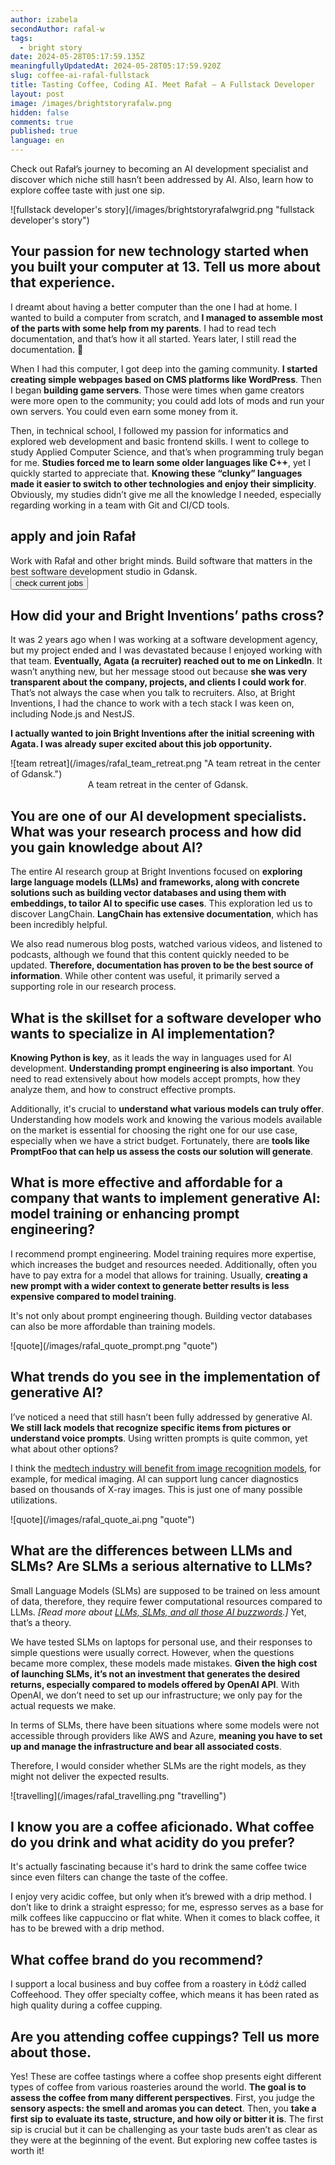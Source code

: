 ```yaml
---
author: izabela
secondAuthor: rafal-w
tags:
  - bright story
date: 2024-05-28T05:17:59.135Z
meaningfullyUpdatedAt: 2024-05-28T05:17:59.920Z
slug: coffee-ai-rafal-fullstack
title: Tasting Coffee, Coding AI. Meet Rafał – A Fullstack Developer
layout: post
image: /images/brightstoryrafalw.png
hidden: false
comments: true
published: true
language: en
---
```

Check out Rafał’s journey to becoming an AI development specialist and discover which niche still hasn’t been addressed by AI. Also, learn how to explore coffee taste with just one sip.

<div className="image">![fullstack developer's story](/images/brightstoryrafalwgrid.png "fullstack developer's story")</div>

## Your passion for new technology started when you built your computer at 13. Tell us more about that experience.

I dreamt about having a better computer than the one I had at home. I wanted to build a computer from scratch, and **I managed to assemble most of the parts with some help from my parents**. I had to read tech documentation, and that’s how it all started. Years later, I still read the documentation. 🙂

When I had this computer, I got deep into the gaming community. **I started creating simple webpages based on CMS platforms like WordPress**. Then I began **building game servers**. Those were times when game creators were more open to the community; you could add lots of mods and run your own servers. You could even earn some money from it.

Then, in technical school, I followed my passion for informatics and explored web development and basic frontend skills. I went to college to study Applied Computer Science, and that’s when programming truly began for me. **Studies forced me to learn some older languages like C++**, yet I quickly started to appreciate that. **Knowing these “clunky” languages made it easier to switch to other technologies and enjoy their simplicity**. Obviously, my studies didn’t give me all the knowledge I needed, especially regarding working in a team with Git and CI/CD tools.

<div class='block-button'><h2>apply and join Rafał</h2><div>Work with Rafał and other bright minds. Build software that matters in the best software development studio in Gdansk.</div><a href="/career/"><button>check current jobs</button></a></div>

## How did your and Bright Inventions’ paths cross?

It was 2 years ago when I was working at a software development agency, but my project ended and I was devastated because I enjoyed working with that team. **Eventually, Agata (a recruiter) reached out to me on LinkedIn**. It wasn’t anything new, but her message stood out because **she was very transparent about the company, projects, and clients I could work for**. That’s not always the case when you talk to recruiters. Also, at Bright Inventions, I had the chance to work with a tech stack I was keen on, including Node.js and NestJS.

**I actually wanted to join Bright Inventions after the initial screening with Agata. I was already super excited about this job opportunity.**

<div className="image">![team retreat](/images/rafal_team_retreat.png "A team retreat in the center of Gdansk.")</div>

<center> A team retreat in the center of Gdansk. </center>

## You are one of our AI development specialists. What was your research process and how did you gain knowledge about AI?

The entire AI research group at Bright Inventions focused on **exploring large language models (LLMs) and frameworks, along with concrete solutions such as building vector databases and using them with embeddings, to tailor AI to specific use cases**. This exploration led us to discover LangChain. **LangChain has extensive documentation**, which has been incredibly helpful.

We also read numerous blog posts, watched various videos, and listened to podcasts, although we found that this content quickly needed to be updated. **Therefore, documentation has proven to be the best source of information**. While other content was useful, it primarily served a supporting role in our research process.

## What is the skillset for a software developer who wants to specialize in AI implementation?

**Knowing Python is key**, as it leads the way in languages used for AI development. **Understanding prompt engineering is also important**. You need to read extensively about how models accept prompts, how they analyze them, and how to construct effective prompts. 

Additionally, it's crucial to **understand what various models can truly offer**. Understanding how models work and knowing the various models available on the market is essential for choosing the right one for our use case, especially when we have a strict budget. Fortunately, there are **tools like PromptFoo that can help us assess the costs our solution will generate**.

## What is more effective and affordable for a company that wants to implement generative AI: model training or enhancing prompt engineering?

I recommend prompt engineering. Model training requires more expertise, which increases the budget and resources needed. Additionally, often you have to pay extra for a model that allows for training. Usually, **creating a new prompt with a wider context to generate better results is less expensive compared to model training**.

It's not only about prompt engineering though. Building vector databases can also be more affordable than training models.

<div className="image">![quote](/images/rafal_quote_prompt.png "quote")</div>

## What trends do you see in the implementation of generative AI?

I’ve noticed a need that still hasn’t been fully addressed by generative AI. **We still lack models that recognize specific items from pictures or understand voice prompts**. Using written prompts is quite common, yet what about other options?

I think the [medtech industry will benefit from image recognition models](/blog/top-trends-in-healthtech/#advanced-implementations-of-generative-ai-in-healthcare), for example, for medical imaging. AI can support lung cancer diagnostics based on thousands of X-ray images. This is just one of many possible utilizations.

<div className="image">![quote](/images/rafal_quote_ai.png "quote")</div>

## What are the differences between LLMs and SLMs? Are SLMs a serious alternative to LLMs?

Small Language Models (SLMs) are supposed to be trained on less amount of data, therefore, they require fewer computational resources compared to LLMs. *[Read more about [LLMs, SLMs, and all those AI buzzwords](/blog/ai-buzzwords-definitions/).]* Yet, that’s a theory.

We have tested SLMs on laptops for personal use, and their responses to simple questions were usually correct. However, when the questions became more complex, these models made mistakes. **Given the high cost of launching SLMs, it’s not an investment that generates the desired returns, especially compared to models offered by OpenAI API**. With OpenAI, we don’t need to set up our infrastructure; we only pay for the actual requests we make.

In terms of SLMs, there have been situations where some models were not accessible through providers like AWS and Azure, **meaning you have to set up and manage the infrastructure and bear all associated costs**.

Therefore, I would consider whether SLMs are the right models, as they might not deliver the expected results.

<div className="image">![travelling](/images/rafal_travelling.png "travelling")</div>

## I know you are a coffee aficionado. What coffee do you drink and what acidity do you prefer?

It's actually fascinating because it's hard to drink the same coffee twice since even filters can change the taste of the coffee.

I enjoy very acidic coffee, but only when it’s brewed with a drip method. I don’t like to drink a straight espresso; for me, espresso serves as a base for milk coffees like cappuccino or flat white. When it comes to black coffee, it has to be brewed with a drip method.

## What coffee brand do you recommend?

I support a local business and buy coffee from a roastery in Łódź called Coffeehood. They offer specialty coffee, which means it has been rated as high quality during a coffee cupping.

## Are you attending coffee cuppings? Tell us more about those.

Yes! These are coffee tastings where a coffee shop presents eight different types of coffee from various roasteries around the world. **The goal is to assess the coffee from many different perspectives**. First, you judge the **sensory aspects: the smell and aromas you can detect**. Then, you **take a first sip to evaluate its taste, structure, and how oily or bitter it is**. The first sip is crucial but it can be challenging as your taste buds aren’t as clear as they were at the beginning of the event. But exploring new coffee tastes is worth it!